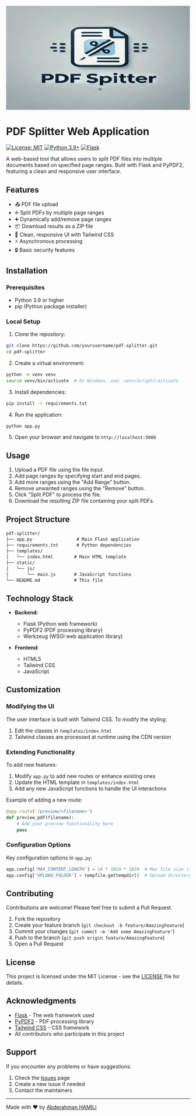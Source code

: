 ![Banner](./logo.png)

# PDF Splitter Web Application

[![License: MIT](https://img.shields.io/badge/License-MIT-yellow.svg)](https://opensource.org/licenses/MIT)
[![Python 3.9+](https://img.shields.io/badge/python-3.9+-blue.svg)](https://www.python.org/downloads/)
[![Flask](https://img.shields.io/badge/flask-2.0.1-green.svg)](https://flask.palletsprojects.com/)

A web-based tool that allows users to split PDF files into multiple documents based on specified page ranges. Built with Flask and PyPDF2, featuring a clean and responsive user interface.

## Features

- 📤 PDF file upload
- ➗ Split PDFs by multiple page ranges
- ➕ Dynamically add/remove page ranges
- 📦 Download results as a ZIP file
- 🎨 Clean, responsive UI with Tailwind CSS
- ⚡ Asynchronous processing
- 🔒 Basic security features

## Installation

### Prerequisites

- Python 3.9 or higher
- pip (Python package installer)

### Local Setup

1. Clone the repository:

```bash
git clone https://github.com/yourusername/pdf-splitter.git
cd pdf-splitter
```

2. Create a virtual environment:

```bash
python -m venv venv
source venv/bin/activate  # On Windows, use: venv\Scripts\activate
```

3. Install dependencies:

```bash
pip install -r requirements.txt
```

4. Run the application:

```bash
python app.py
```

5. Open your browser and navigate to `http://localhost:5000`

## Usage

1. Upload a PDF file using the file input.
2. Add page ranges by specifying start and end pages.
3. Add more ranges using the "Add Range" button.
4. Remove unwanted ranges using the "Remove" button.
5. Click "Split PDF" to process the file.
6. Download the resulting ZIP file containing your split PDFs.

## Project Structure

```
pdf-splitter/
├── app.py                 # Main Flask application
├── requirements.txt       # Python dependencies
├── templates/
│   └── index.html        # Main HTML template
├── static/
│   └── js/
│       └── main.js       # JavaScript functions
└── README.md             # This file
```

## Technology Stack

- **Backend:**

  - Flask (Python web framework)
  - PyPDF2 (PDF processing library)
  - Werkzeug (WSGI web application library)

- **Frontend:**
  - HTML5
  - Tailwind CSS
  - JavaScript

## Customization

### Modifying the UI

The user interface is built with Tailwind CSS. To modify the styling:

1. Edit the classes in `templates/index.html`
2. Tailwind classes are processed at runtime using the CDN version

### Extending Functionality

To add new features:

1. Modify `app.py` to add new routes or enhance existing ones
2. Update the HTML template in `templates/index.html`
3. Add any new JavaScript functions to handle the UI interactions

Example of adding a new route:

```python
@app.route('/preview/<filename>')
def preview_pdf(filename):
    # Add your preview functionality here
    pass
```

### Configuration Options

Key configuration options in `app.py`:

```python
app.config['MAX_CONTENT_LENGTH'] = 16 * 1024 * 1024  # Max file size (16MB)
app.config['UPLOAD_FOLDER'] = tempfile.gettempdir()  # Upload directory
```

## Contributing

Contributions are welcome! Please feel free to submit a Pull Request.

1. Fork the repository
2. Create your feature branch (`git checkout -b feature/AmazingFeature`)
3. Commit your changes (`git commit -m 'Add some AmazingFeature'`)
4. Push to the branch (`git push origin feature/AmazingFeature`)
5. Open a Pull Request

## License

This project is licensed under the MIT License - see the [LICENSE](LICENSE) file for details.

## Acknowledgments

- [Flask](https://flask.palletsprojects.com/) - The web framework used
- [PyPDF2](https://pypdf2.readthedocs.io/) - PDF processing library
- [Tailwind CSS](https://tailwindcss.com/) - CSS framework
- All contributors who participate in this project

## Support

If you encounter any problems or have suggestions:

1. Check the [Issues](https://github.com/Abderahmanvt7/pdf-splitter-app/issues) page
2. Create a new issue if needed
3. Contact the maintainers

---

Made with ❤️ by [Abderahman HAMILI](https://github.com/Abderahmanvt7)
